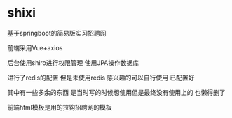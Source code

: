 # shixi  

基于springboot的简易版实习招聘网  

前端采用Vue+axios  

后台使用shiro进行权限管理 使用JPA操作数据库  

进行了redis的配置 但是未使用redis 感兴趣的可以自行使用 已配置好  

其中有一些多余的东西 是当时写的时候想使用但是最终没有使用上的 也懒得删了  

前端html模板是用的拉钩招聘网的模板
